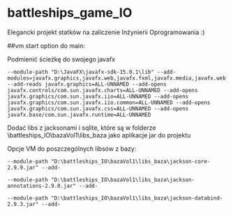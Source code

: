 # battleships_game_IO

Elegancki projekt statków na zaliczenie Inżynierii Oprogramowania :)


##vm start option do main: 

Podmienić ścieżkę do swojego javafx

```--module-path "D:\JavaFX\javafx-sdk-15.0.1\lib" --add-modules=javafx.graphics,javafx.web,javafx.fxml,javafx.media,javafx.web --add-reads javafx.graphics=ALL-UNNAMED --add-opens javafx.controls/com.sun.javafx.charts=ALL-UNNAMED --add-opens javafx.graphics/com.sun.javafx.iio=ALL-UNNAMED --add-opens javafx.graphics/com.sun.javafx.iio.common=ALL-UNNAMED --add-opens javafx.graphics/com.sun.javafx.css=ALL-UNNAMED --add-opens javafx.base/com.sun.javafx.runtime=ALL-UNNAMED```

Dodać libs z jacksonami i sqlite, które są w folderze \battleships_IO\bazaVol1\libs_baza jako aplikacje jar do projektu

Opcje VM do poszczególnych libsów z bazy:

```--module-path "D:\battleships_IO\bazaVol1\libs_baza\jackson-core-2.9.9.jar" --add- ```

```--module-path "D:\battleships_IO\bazaVol1\libs_baza\jackson-annotations-2.9.0.jar" --add- ```

```--module-path "D:\battleships_IO\bazaVol1\libs_baza\jackson-databind-2.9.3.jar" --add- ```




